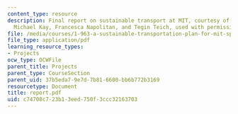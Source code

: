 ```yaml
---
content_type: resource
description: Final report on sustainable transport at MIT, courtesy of David Block-Schachter,
  Michael Kay, Francesca Napolitan, and Tegin Teich, used with permission.
file: /media/courses/1-963-a-sustainable-transportation-plan-for-mit-spring-2007/c74708c723b13eed750f3ccc32163703_report.pdf
file_type: application/pdf
learning_resource_types:
- Projects
ocw_type: OCWFile
parent_title: Projects
parent_type: CourseSection
parent_uid: 37b5eda7-9e7d-7b81-6600-bb6b772b3169
resourcetype: Document
title: report.pdf
uid: c74708c7-23b1-3eed-750f-3ccc32163703
---
```

